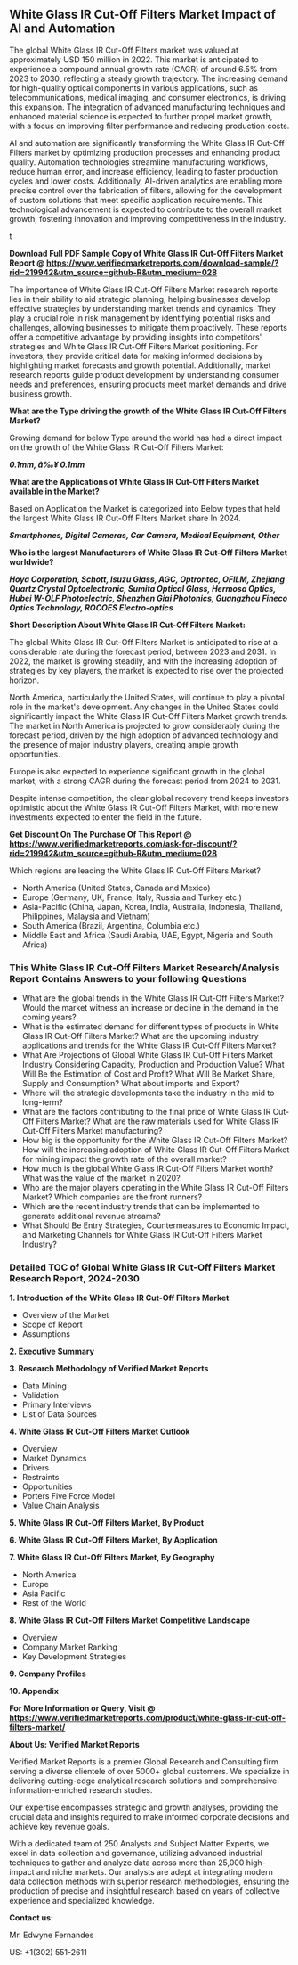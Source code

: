 <h2>White Glass IR Cut-Off Filters Market Impact of AI and Automation</h2><p>The global White Glass IR Cut-Off Filters market was valued at approximately USD 150 million in 2022. This market is anticipated to experience a compound annual growth rate (CAGR) of around 6.5% from 2023 to 2030, reflecting a steady growth trajectory. The increasing demand for high-quality optical components in various applications, such as telecommunications, medical imaging, and consumer electronics, is driving this expansion. The integration of advanced manufacturing techniques and enhanced material science is expected to further propel market growth, with a focus on improving filter performance and reducing production costs.</p><p>AI and automation are significantly transforming the White Glass IR Cut-Off Filters market by optimizing production processes and enhancing product quality. Automation technologies streamline manufacturing workflows, reduce human error, and increase efficiency, leading to faster production cycles and lower costs. Additionally, AI-driven analytics are enabling more precise control over the fabrication of filters, allowing for the development of custom solutions that meet specific application requirements. This technological advancement is expected to contribute to the overall market growth, fostering innovation and improving competitiveness in the industry.</p>t</p><p id="" class=""><strong>Download Full PDF Sample Copy of White Glass IR Cut-Off Filters Market Report @ <a href="https://www.verifiedmarketreports.com/download-sample/?rid=219942&utm_source=github-R&utm_medium=028" target="_blank">https://www.verifiedmarketreports.com/download-sample/?rid=219942&utm_source=github-R&utm_medium=028</a></strong></p><p>The importance of&nbsp;White Glass IR Cut-Off Filters Market research reports lies in their ability to aid strategic planning, helping businesses develop effective strategies by understanding market trends and dynamics. They play a crucial role in risk management by identifying potential risks and challenges, allowing businesses to mitigate them proactively. These reports offer a competitive advantage by providing insights into competitors' strategies and White Glass IR Cut-Off Filters Market positioning. For investors, they provide critical data for making informed decisions by highlighting market forecasts and growth potential. Additionally, market research reports guide product development by understanding consumer needs and preferences, ensuring products meet market demands and drive business growth.</p><p><strong>What are the&nbsp;Type driving the growth of the White Glass IR Cut-Off Filters Market?</strong></p><p id="" class="">Growing demand for below Type around the world has had a direct impact on the growth of the White Glass IR Cut-Off Filters Market:</p><em><strong>0.1mm, â‰¥ 0.1mm</strong></em></p><strong>What are the&nbsp;Applications&nbsp;of White Glass IR Cut-Off Filters Market available in the Market?</strong></p><p id="" class="">Based on Application the Market is categorized into Below types that held the largest White Glass IR Cut-Off Filters Market share In 2024.</p><em><strong>Smartphones, Digital Cameras, Car Camera, Medical Equipment, Other</strong></em></p><strong>Who is the largest Manufacturers of White Glass IR Cut-Off Filters Market worldwide?</strong></p><p><em><strong>Hoya Corporation, Schott, Isuzu Glass, AGC, Optrontec, OFILM, Zhejiang Quartz Crystal Optoelectronic, Sumita Optical Glass, Hermosa Optics, Hubei W-OLF Photoelectric, Shenzhen Giai Photonics, Guangzhou Fineco Optics Technology, ROCOES Electro-optics</strong></em></p><p id="" class=""><strong>Short Description About White Glass IR Cut-Off Filters Market:</strong></p><p>The global White Glass IR Cut-Off Filters Market is anticipated to rise at a considerable rate during the forecast period, between 2023 and 2031. In 2022, the market is growing steadily, and with the increasing adoption of strategies by key players, the market is expected to rise over the projected horizon.</p><p>North America, particularly the United States, will continue to play a pivotal role in the market's development. Any changes in the United States could significantly impact the White Glass IR Cut-Off Filters Market growth trends. The market in North America is projected to grow considerably during the forecast period, driven by the high adoption of advanced technology and the presence of major industry players, creating ample growth opportunities.</p><p>Europe is also expected to experience significant growth in the global market, with a strong CAGR during the forecast period from 2024 to 2031.</p><p>Despite intense competition, the clear global recovery trend keeps investors optimistic about the White Glass IR Cut-Off Filters Market, with more new investments expected to enter the field in the future.</p><p id="" class=""><strong>Get Discount On The Purchase Of This Report @ <a href="https://www.verifiedmarketreports.com/ask-for-discount/?rid=219942&utm_source=github-R&utm_medium=028" target="_blank">https://www.verifiedmarketreports.com/ask-for-discount/?rid=219942&utm_source=github-R&utm_medium=028</a></strong></p>Which regions are leading the White Glass IR Cut-Off Filters Market?</p><ul><li>North America (United States, Canada and Mexico)</li><li>Europe (Germany, UK, France, Italy, Russia and Turkey etc.)</li><li>Asia-Pacific (China, Japan, Korea, India, Australia, Indonesia, Thailand, Philippines, Malaysia and Vietnam)</li><li>South America (Brazil, Argentina, Columbia etc.)</li><li>Middle East and Africa (Saudi Arabia, UAE, Egypt, Nigeria and South Africa)</li></ul><h3 id="" class="">This White Glass IR Cut-Off Filters Market Research/Analysis Report Contains Answers to your following Questions</h3><ul><li>What are the global trends in the White Glass IR Cut-Off Filters Market? Would the market witness an increase or decline in the demand in the coming years?</li><li>What is the estimated demand for different types of products in White Glass IR Cut-Off Filters Market? What are the upcoming industry applications and trends for the White Glass IR Cut-Off Filters Market?</li><li>What Are Projections of Global White Glass IR Cut-Off Filters Market Industry Considering Capacity, Production and Production Value? What Will Be the Estimation of Cost and Profit? What Will Be Market Share, Supply and Consumption? What about imports and Export?</li><li>Where will the strategic developments take the industry in the mid to long-term?</li><li>What are the factors contributing to the final price of White Glass IR Cut-Off Filters Market? What are the raw materials used for White Glass IR Cut-Off Filters Market manufacturing?</li><li>How big is the opportunity for the White Glass IR Cut-Off Filters Market? How will the increasing adoption of White Glass IR Cut-Off Filters Market for mining impact the growth rate of the overall market?</li><li>How much is the global White Glass IR Cut-Off Filters Market worth? What was the value of the market In 2020?</li><li>Who are the major players operating in the White Glass IR Cut-Off Filters Market? Which companies are the front runners?</li><li>Which are the recent industry trends that can be implemented to generate additional revenue streams?</li><li>What Should Be Entry Strategies, Countermeasures to Economic Impact, and Marketing Channels for White Glass IR Cut-Off Filters Market Industry?</li></ul><h3 id="" class="">Detailed TOC of Global White Glass IR Cut-Off Filters Market Research Report, 2024-2030</h3><p id="" class=""><strong>1. Introduction of the White Glass IR Cut-Off Filters Market</strong></p><ul><li>Overview of the Market</li><li>Scope of Report</li><li>Assumptions</li></ul><p id="" class=""><strong>2. Executive Summary</strong></p><p id="" class=""><strong>3. Research Methodology of Verified Market Reports</strong></p><ul><li>Data Mining</li><li>Validation</li><li>Primary Interviews</li><li>List of Data Sources</li></ul><p id="" class=""><strong>4. White Glass IR Cut-Off Filters Market Outlook</strong></p><ul><li>Overview</li><li>Market Dynamics</li><li>Drivers</li><li>Restraints</li><li>Opportunities</li><li>Porters Five Force Model</li><li>Value Chain Analysis</li></ul><p id="" class=""><strong>5. White Glass IR Cut-Off Filters Market, By Product</strong></p><p id="" class=""><strong>6. White Glass IR Cut-Off Filters Market, By Application</strong></p><p id="" class=""><strong>7. White Glass IR Cut-Off Filters Market, By Geography</strong></p><ul><li>North America</li><li>Europe</li><li>Asia Pacific</li><li>Rest of the World</li></ul><p id="" class=""><strong>8. White Glass IR Cut-Off Filters Market Competitive Landscape</strong></p><ul><li>Overview</li><li>Company Market Ranking</li><li>Key Development Strategies</li></ul><p id="" class=""><strong>9. Company Profiles</strong></p><p id="" class=""><strong>10. Appendix</strong></p><p id="" class=""><strong>For More Information or Query, Visit @ <a href="https://www.verifiedmarketreports.com/product/white-glass-ir-cut-off-filters-market/" target="_blank">https://www.verifiedmarketreports.com/product/white-glass-ir-cut-off-filters-market/</a></strong></p><p id="" class=""><strong>About Us: Verified Market Reports</strong></p><p id="" class="">Verified Market Reports is a premier Global Research and Consulting firm serving a diverse clientele of over 5000+ global customers. We specialize in delivering cutting-edge analytical research solutions and comprehensive information-enriched research studies.</p><p id="" class="">Our expertise encompasses strategic and growth analyses, providing the crucial data and insights required to make informed corporate decisions and achieve key revenue goals.</p><p id="" class="">With a dedicated team of 250 Analysts and Subject Matter Experts, we excel in data collection and governance, utilizing advanced industrial techniques to gather and analyze data across more than 25,000 high-impact and niche markets. Our analysts are adept at integrating modern data collection methods with superior research methodologies, ensuring the production of precise and insightful research based on years of collective experience and specialized knowledge.</p><p id="" class=""><strong>Contact us:</strong></p><p id="" class="">Mr. Edwyne Fernandes</p><p id="" class="">US: +1(302) 551-2611</p>